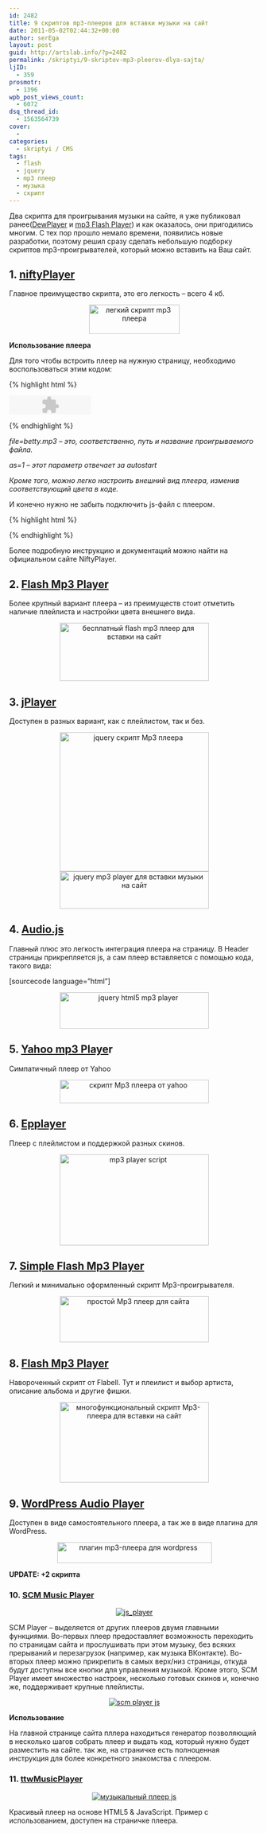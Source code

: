 ```yaml
---
id: 2482
title: 9 скриптов mp3-плееров для вставки музыки на сайт
date: 2011-05-02T02:44:32+00:00
author: serEga
layout: post
guid: http://artslab.info/?p=2482
permalink: /skriptyi/9-skriptov-mp3-pleerov-dlya-sajta/
ljID:
  - 359
prosmotr:
  - 1396
wpb_post_views_count:
  - 6072
dsq_thread_id:
  - 1563564739
cover:
  -
categories:
  - skriptyi / CMS
tags:
  - flash
  - jquery
  - mp3 плеер
  - музыка
  - скрипт
---
```

Два скрипта для проигрывания музыки на сайте, я уже публиковал ранее([DewPlayer](http://artslab.info/skriptyi/dewplayer-mp3-pleer-dlya-vashego-sayta/) и [mp3 Flash Player](http://artslab.info/skriptyi/skript-mp3-pleera/)) и как оказалось, они пригодились многим. С тех пор прошло немало времени, появились новые разработки, поэтому решил сразу сделать небольшую подборку скриптов mp3-проигрывателей, который можно вставить на Ваш сайт.

## 1. [niftyPlayer](http://www.varal.org/media/niftyplayer/)

Главное преимущество скрипта, это его легкость &#8211; всего 4 кб.

<center>
  <img src="{{site.img_cdn}}/nifty_player.jpg" alt="легкий скрипт mp3 плеера" title="nifty_player" width="182" height="59" class="alignnone size-full wp-image-2483" />
</center>



**Использование плеера**

Для того чтобы встроить плеер на нужную страницу, необходимо воспользоваться этим кодом:

{% highlight html %}

<object classid="clsid:D27CDB6E-AE6D-11cf-96B8-444553540000" codebase="http://download.macromedia.com/pub/shockwave/cabs/flash/swflash.cab#version=6,0,0,0" width="165" height="38" id="niftyPlayer1" align="">

<param name=movie value="niftyplayer.swf?file=betty.mp3&as=1">

<param name=quality value=high>

<param name=bgcolor value=#FFFFFF>

<embed src="niftyplayer.swf?file=betty.mp3&as=1" quality=high bgcolor=#FFFFFF width="165" height="38" name="niftyPlayer1" align="" type="application/x-shockwave-flash" pluginspage="http://www.macromedia.com/go/getflashplayer">

</embed>

</object>

{% endhighlight %}

_file=betty.mp3 &#8211; это, соответственно, путь и название проигрываемого файла._

_as=1 &#8211; этот параметр отвечает за autostart_

_Кроме того, можно легко настроить внешний вид плеера, изменив соответствующий цвета в коде._

И конечно нужно не забыть подключить js-файл с плеером.

{% highlight html %}

<script type="text/javascript" language="javascript" src="niftyplayer.js"></script>

{% endhighlight %}

Более подробную инструкцию и документаций можно найти на официальном сайте NiftyPlayer.

## 2. [Flash Mp3 Player](http://www.flashmp3player.org/)

Более крупный вариант плеера &#8211; из преимуществ стоит отметить наличие плейлиста и настройки цвета внешнего вида.

<center>
  <a href="{{site.img_cdn}}/free_falsh_mp3_player.jpg"><img src="{{site.img_cdn}}/free_falsh_mp3_player-300x117.jpg" alt="бесплатный flash mp3 плеер для вставки на сайт" title="free_falsh_mp3_player" width="300" height="117" class="alignnone size-medium wp-image-2485" /></a>
</center>

## 3. [jPlayer](http://www.jplayer.org/0.2.1/demos/)

Доступен в разных вариант, как с плейлистом, так и без.

<center>
  <a href="{{site.img_cdn}}/jplayer.jpg"><img src="{{site.img_cdn}}/jplayer-300x280.jpg" alt="jquery скрипт Mp3 плеера" title="jplayer" width="300" height="280" class="alignnone size-medium wp-image-2486" srcset="{{site.img_cdn}}/jplayer-300x280.jpg 300w, {{site.img_cdn}}/jplayer.jpg 429w" sizes="(max-width: 300px) 100vw, 300px" /></a><a href="{{site.img_cdn}}/jplayer2.jpg"><img src="{{site.img_cdn}}/jplayer2-300x75.jpg" alt="jquery mp3 player для вставки музыки на сайт" title="jplayer2" width="300" height="75" class="alignnone size-medium wp-image-2487" srcset="{{site.img_cdn}}/jplayer2-300x75.jpg 300w, {{site.img_cdn}}/jplayer2.jpg 432w" sizes="(max-width: 300px) 100vw, 300px" /></a>
</center>

## 4. [Audio.js](http://kolber.github.com/audiojs/)

Главный плюс это легкость интеграция плеера на страницу. В Header страницы прикрепляется js, а сам плеер вставляется с помощью кода, такого вида:

[sourcecode language=&#8221;html&#8221;]<audio src="/mp3/juicy.mp3" preload="auto" />[/sourcecode]



<center>
  <a href="{{site.img_cdn}}/audiojs.jpg"><img src="{{site.img_cdn}}/audiojs-300x73.jpg" alt="jquery html5 mp3 player" title="audiojs" width="300" height="73" class="alignnone size-medium wp-image-2488" srcset="{{site.img_cdn}}/audiojs-300x73.jpg 300w, {{site.img_cdn}}/audiojs.jpg 548w" sizes="(max-width: 300px) 100vw, 300px" /></a>
</center>

## 5. [Yahoo mp3 Playe](http://developer.yahoo.com/mediaplayer/)r

Симпатичный плеер от Yahoo

<center>
  <a href="{{site.img_cdn}}/yahoo_player.gif"><img src="{{site.img_cdn}}/yahoo_player-300x47.gif" alt="скрипт Mp3 плеера от yahoo" title="yahoo_player" width="300" height="47" class="alignnone size-medium wp-image-2491" srcset="{{site.img_cdn}}/yahoo_player-300x47.gif 300w, {{site.img_cdn}}/yahoo_player.gif 540w" sizes="(max-width: 300px) 100vw, 300px" /></a>
</center>

## 6. [Epplayer](http://www.epplayer.com/)

Плеер с плейлистом и поддержкой разных скинов.

<center>
  <a href="{{site.img_cdn}}/epplayer.jpg"><img src="{{site.img_cdn}}/epplayer-300x183.jpg" alt="mp3 player script" title="epplayer" width="300" height="183" class="alignnone size-medium wp-image-2492" srcset="{{site.img_cdn}}/epplayer-300x183.jpg 300w, {{site.img_cdn}}/epplayer.jpg 431w" sizes="(max-width: 300px) 100vw, 300px" /></a>
</center>

## 7. [Simple Flash Mp3 Player](http://www.flabell.com/flash/Simple-Flash-Mp3-Player-37)

Легкий и минимально оформленный скрипт Mp3-проигрывателя.

<center>
  <a href="{{site.img_cdn}}/flabell_simple_player.jpg"><img src="{{site.img_cdn}}/flabell_simple_player-300x93.jpg" alt="простой Mp3 плеер для сайта" title="flabell_simple_player" width="300" height="93" class="alignnone size-medium wp-image-2493" srcset="{{site.img_cdn}}/flabell_simple_player-300x93.jpg 300w, {{site.img_cdn}}/flabell_simple_player.jpg 330w" sizes="(max-width: 300px) 100vw, 300px" /></a>
</center>

## 8. [Flash Mp3 Player](http://www.flabell.com/flash/Flash-Mp3-Player-29)

Навороченный скрипт от Flabell. Тут и плеилист и выбор артиста, описание альбома и другие фишки.

<center>
  <a href="{{site.img_cdn}}/flabell_flash_player.jpg"><img src="{{site.img_cdn}}/flabell_flash_player-300x162.jpg" alt="многофункциональный скрипт Mp3-плеера для вставки на сайт" title="flabell_flash_player" width="300" height="162" class="alignnone size-medium wp-image-2494" srcset="{{site.img_cdn}}/flabell_flash_player-300x162.jpg 300w, {{site.img_cdn}}/flabell_flash_player.jpg 566w" sizes="(max-width: 300px) 100vw, 300px" /></a>
</center>

## 9. [WordPress Audio Player](http://wpaudioplayer.com/)

Доступен в виде самостоятельного плеера, а так же в виде плагина для WordPress.

<center>
  <img src="{{site.img_cdn}}/wp_audio_player.jpg" alt="плагин mp3-плеера для wordpress" title="wp_audio_player" width="311" height="42" class="alignnone size-full wp-image-2495" srcset="{{site.img_cdn}}/wp_audio_player.jpg 311w, {{site.img_cdn}}/wp_audio_player-300x40.jpg 300w" sizes="(max-width: 311px) 100vw, 311px" />
</center>

**UPDATE: +2 скрипта**

### 10. <a href="http://scmplayer.net/" target="_blank">SCM Music Player</a>

<center>
  <a href="{{site.img_cdn}}/js_player.png"><img src="{{site.img_cdn}}/js_player-300x124.png" alt="js_player" class="aligncenter size-medium wp-image-7368" srcset="{{site.img_cdn}}/js_player-300x124.png 300w, {{site.img_cdn}}/js_player.png 668w" sizes="(max-width: 300px) 100vw, 300px" /></a>
</center>

SCM Player &#8211; выделяется от других плееров двумя главными функциями. Во-первых плеер предоставляет возможность переходить по страницам сайта и прослушивать при этом музыку, без всяких прерываний и перезагрузок (например, как музыка ВКонтакте). Во-вторых плеер можно прикрепить в самых верх/низ страницы, откуда будут доступны все кнопки для управления музыкой.
Кроме этого, SCM Player имеет множество настроек, несколько готовых скинов и, конечно же, поддерживает крупные плейлисты.

<center>
  <a href="{{site.img_cdn}}/pleer_kak_vk.png"><img src="{{site.img_cdn}}/pleer_kak_vk-300x107.png" alt="scm player js" class="aligncenter size-medium wp-image-7370" srcset="{{site.img_cdn}}/pleer_kak_vk-300x107.png 300w, {{site.img_cdn}}/pleer_kak_vk-1024x368.png 1024w, {{site.img_cdn}}/pleer_kak_vk.png 1059w" sizes="(max-width: 300px) 100vw, 300px" /></a>
</center>



**Использование**

На главной странице сайта пллера находиться генератор позволяющий в несколько шагов собрать плеер и выдать код, который нужно будет разместить на сайте. так же, на страничке есть полноценная инструкция для более конкретного знакомства с плеером.

### 11. <a href="http://www.codebasehero.com/2011/06/html-music-player/" target="_blank">ttwMusicPlayer</a>

<center>
  <a href="{{site.img_cdn}}/player_dlya_saita.png"><img src="{{site.img_cdn}}/player_dlya_saita-235x300.png" alt="музыкальный плеер js" class="aligncenter size-medium wp-image-7366" srcset="{{site.img_cdn}}/player_dlya_saita-235x300.png 235w, {{site.img_cdn}}/player_dlya_saita.png 423w" sizes="(max-width: 235px) 100vw, 235px" /></a>
</center>

Красивый плеер на основе HTML5 & JavaScript. Пример с использованием, доступен на страничке плеера.